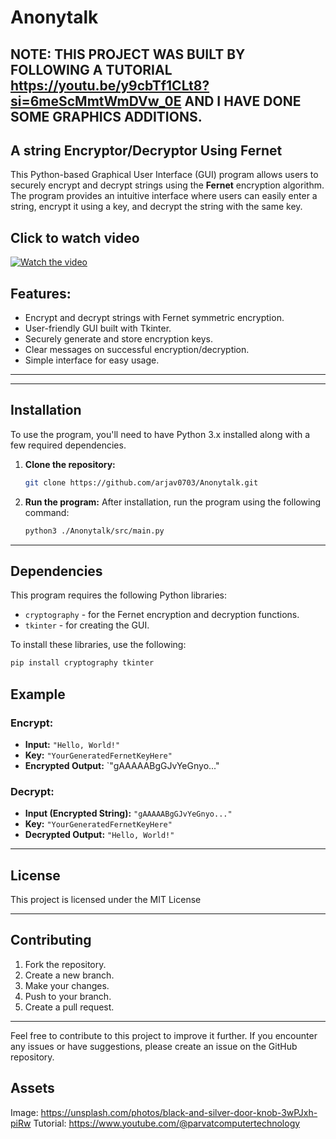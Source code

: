# Anonytalk
## NOTE: THIS PROJECT WAS BUILT BY FOLLOWING A TUTORIAL https://youtu.be/y9cbTf1CLt8?si=6meScMmtWmDVw_0E AND I HAVE DONE SOME GRAPHICS ADDITIONS.
## A string Encryptor/Decryptor Using Fernet

This Python-based Graphical User Interface (GUI) program allows users to securely encrypt and decrypt strings using the **Fernet** encryption algorithm. The program provides an intuitive interface where users can easily enter a string, encrypt it using a key, and decrypt the string with the same key.

## Click to watch video
[![Watch the video](https://cloud-qptgbw0gx-hack-club-bot.vercel.app/0image.png)](https://cloud-iu24iauzr-hack-club-bot.vercel.app/0screencast_from_2024-11-27_19-30-17.mp4)
## Features:
- Encrypt and decrypt strings with Fernet symmetric encryption.
- User-friendly GUI built with Tkinter.
- Securely generate and store encryption keys.
- Clear messages on successful encryption/decryption.
- Simple interface for easy usage.

---

---

## Installation

To use the program, you'll need to have Python 3.x installed along with a few required dependencies.

1. **Clone the repository:**
   ```bash
   git clone https://github.com/arjav0703/Anonytalk.git
   ```

2. **Run the program:**
   After installation, run the program using the following command:
   ```bash
   python3 ./Anonytalk/src/main.py
   ```

---

## Dependencies

This program requires the following Python libraries:
- `cryptography` - for the Fernet encryption and decryption functions.
- `tkinter` - for creating the GUI.

To install these libraries, use the following:
```bash
pip install cryptography tkinter
```


## Example

### Encrypt:
- **Input:** `"Hello, World!"`
- **Key:** `"YourGeneratedFernetKeyHere"`
- **Encrypted Output:** `"gAAAAABgGJvYeGnyo..."

### Decrypt:
- **Input (Encrypted String):** `"gAAAAABgGJvYeGnyo..."`
- **Key:** `"YourGeneratedFernetKeyHere"`
- **Decrypted Output:** `"Hello, World!"`

---

## License

This project is licensed under the MIT License

---

## Contributing

1. Fork the repository.
2. Create a new branch.
3. Make your changes.
4. Push to your branch.
5. Create a pull request.

---

Feel free to contribute to this project to improve it further. If you encounter any issues or have suggestions, please create an issue on the GitHub repository.

## Assets
Image: https://unsplash.com/photos/black-and-silver-door-knob-3wPJxh-piRw
Tutorial: https://www.youtube.com/@parvatcomputertechnology


